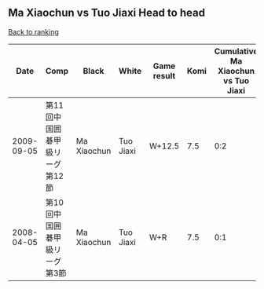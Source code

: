 ## Ma Xiaochun vs Tuo Jiaxi Head to head

[Back to ranking](../../index.md)




| **Date** | **Comp** | **Black** | **White** | **Game result** | **Komi** | **Cumulative Ma Xiaochun vs Tuo Jiaxi** | **Ma Xiaochun streak** | **Tuo Jiaxi streak** | 
| --- | --- | --- | --- | --- | --- | --- | --- | --- |
| 2009-09-05 | 第11回中国囲碁甲級リーグ第12節 | Ma Xiaochun | Tuo Jiaxi | W+12.5 | 7.5 | 0:2 | 0 | 2 | 
| 2008-04-05 | 第10回中国囲碁甲級リーグ第3節 | Ma Xiaochun | Tuo Jiaxi | W+R | 7.5 | 0:1 | 0 | 1 |




